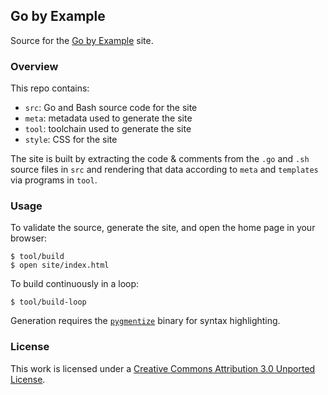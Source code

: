 ## Go by Example

Source for the [Go by Example](https://gobyexample.com)
site.


### Overview

This repo contains:

* `src`: Go and Bash source code for the site
* `meta`: metadata used to generate the site
* `tool`: toolchain used to generate the site
* `style`: CSS for the site

The site is built by extracting the code & comments from
the `.go` and `.sh` source files in `src` and rendering
that data according to `meta` and `templates` via programs
in `tool`.


### Usage

To validate the source, generate the site, and open the
home page in your browser:

```console
$ tool/build
$ open site/index.html
```

To build continuously in a loop:

```console
$ tool/build-loop
```

Generation requires the [`pygmentize`](http://pygments.org/)
binary for syntax highlighting.


### License

This work is licensed under a [Creative Commons Attribution 3.0 Unported License](http://creativecommons.org/licenses/by/3.0/).
